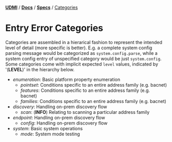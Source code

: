 [**UDMI**](../../) / [**Docs**](../) / [**Specs**](./) / [Categories](#)

# Entry Error Categories

Categories are assembled in a hierarical fashion to represent the intended level
of detail (more specific is better). E.g. a complete system config parsing message
would be categorized as `system.config.parse`, while a system config entry of
unspecified category would be just `system.config`. Some categories come with
implicit expected `level` values, indicated by '(**LEVEL**)' in the hierarchy below.

* _enumeration_: Basic platform property enumeration
  * _pointset_: Conditions specific to an entire address family (e.g. bacnet)
  * _features_: Conditions specific to an entire address family (e.g. bacnet)
  * _families_: Conditions specific to an entire address family (e.g. bacnet)
* _discovery_: Handling on-prem discovery flow
  * _scan_: (**INFO**) Relating to scanning a particular address family
* _endpoint_: Handling on-prem discovery flow
  * _config_: Handling on-prem discovery flow
* _system_: Basic system operations
  * _mode_: System mode testing
